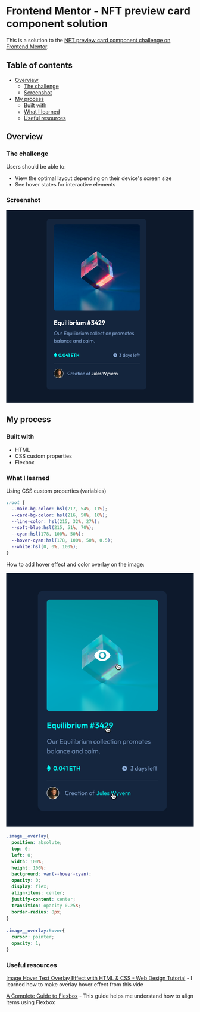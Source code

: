 # Frontend Mentor - NFT preview card component solution

This is a solution to the [NFT preview card component challenge on Frontend Mentor](https://www.frontendmentor.io/challenges/nft-preview-card-component-SbdUL_w0U). 

## Table of contents

- [Overview](#overview)
  - [The challenge](#the-challenge)
  - [Screenshot](#screenshot)
- [My process](#my-process)
  - [Built with](#built-with)
  - [What I learned](#what-i-learned)
  - [Useful resources](#useful-resources)

## Overview

### The challenge

Users should be able to:

- View the optimal layout depending on their device's screen size
- See hover states for interactive elements

### Screenshot

![screenshot](https://github.com/erinchocolate/frontend-mentor-challenge/blob/master/02%20nft-preview-card-component/screenshot.png)

## My process

### Built with

- HTML
- CSS custom properties
- Flexbox

### What I learned

Using CSS custom properties (variables)

```css
:root {
  --main-bg-color: hsl(217, 54%, 11%);
  --card-bg-color: hsl(216, 50%, 16%);
  --line-color: hsl(215, 32%, 27%);
  --soft-blue:hsl(215, 51%, 70%);
  --cyan:hsl(178, 100%, 50%);
  --hover-cyan:hsl(178, 100%, 50%, 0.5);
  --white:hsl(0, 0%, 100%);
}
```

How to add hover effect and color overlay on the image:

![hover-effect](https://github.com/erinchocolate/frontend-mentor-challenge/blob/master/nft-preview-card-component/hover.png)

```css
.image__overlay{
  position: absolute;
  top: 0;
  left: 0;
  width: 100%;
  height: 100%;
  background: var(--hover-cyan);
  opacity: 0;
  display: flex;
  align-items: center;
  justify-content: center;
  transition: opacity 0.25s;
  border-radius: 8px;
}

.image__overlay:hover{
  cursor: pointer;
  opacity: 1;
}
```

### Useful resources

[Image Hover Text Overlay Effect with HTML & CSS - Web Design Tutorial](https://www.youtube.com/watch?v=exb2ab72Xhs) - I learned how to make overlay hover effect from this vide

[A Complete Guide to Flexbox](https://css-tricks.com/snippets/css/a-guide-to-flexbox/) - This guide helps me understand how to align items using Flexbox



